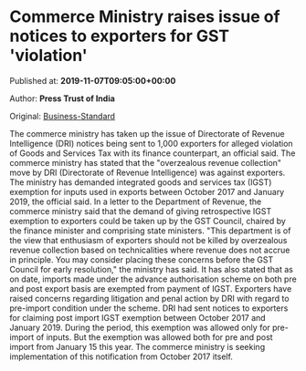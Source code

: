 
# Commerce Ministry raises issue of notices to exporters for GST 'violation'

Published at: **2019-11-07T09:05:00+00:00**

Author: **Press Trust of India**

Original: [Business-Standard](https://www.business-standard.com/article/pti-stories/commerce-ministry-raises-issue-of-dri-notices-to-exporters-over-igst-with-finmin-119110700714_1.html)

The commerce ministry has taken up the issue of Directorate of Revenue Intelligence (DRI) notices being sent to 1,000 exporters for alleged violation of Goods and Services Tax with its finance counterpart, an official said.
The commerce ministry has stated that the "overzealous revenue collection" move by DRI (Directorate of Revenue Intelligence) was against exporters.
The ministry has demanded integrated goods and services tax (IGST) exemption for inputs used in exports between October 2017 and January 2019, the official said.
In a letter to the Department of Revenue, the commerce ministry said that the demand of giving retrospective IGST exemption to exporters could be taken up by the GST Council, chaired by the finance minister and comprising state ministers.
"This department is of the view that enthusiasm of exporters should not be killed by overzealous revenue collection based on technicalities where revenue does not accrue in principle. You may consider placing these concerns before the GST Council for early resolution," the ministry has said.
It has also stated that as on date, imports made under the advance authorisation scheme on both pre and post export basis are exempted from payment of IGST.
Exporters have raised concerns regarding litigation and penal action by DRI with regard to pre-import condition under the scheme.
DRI had sent notices to exporters for claiming post import IGST exemption between October 2017 and January 2019. During the period, this exemption was allowed only for pre-import of inputs.
But the exemption was allowed both for pre and post import from January 15 this year. The commerce ministry is seeking implementation of this notification from October 2017 itself.
